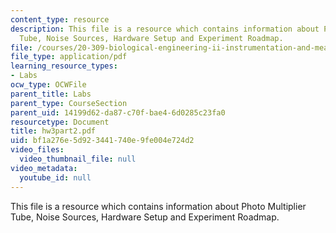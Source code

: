 ```yaml
---
content_type: resource
description: This file is a resource which contains information about Photo Multiplier
  Tube, Noise Sources, Hardware Setup and Experiment Roadmap.
file: /courses/20-309-biological-engineering-ii-instrumentation-and-measurement-fall-2006/bf1a276e5d923441740e9fe004e724d2_hw3part2.pdf
file_type: application/pdf
learning_resource_types:
- Labs
ocw_type: OCWFile
parent_title: Labs
parent_type: CourseSection
parent_uid: 14199d62-da87-c70f-bae4-6d0285c23fa0
resourcetype: Document
title: hw3part2.pdf
uid: bf1a276e-5d92-3441-740e-9fe004e724d2
video_files:
  video_thumbnail_file: null
video_metadata:
  youtube_id: null
---
```

This file is a resource which contains information about Photo Multiplier Tube, Noise Sources, Hardware Setup and Experiment Roadmap.

